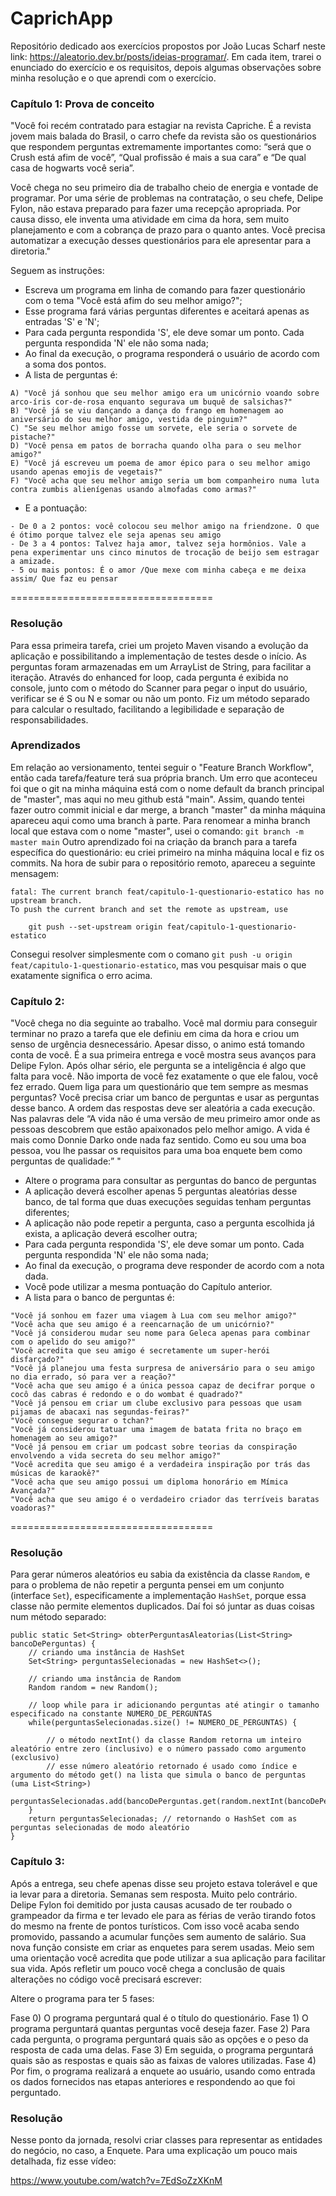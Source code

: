 # CaprichApp
Repositório dedicado aos exercícios propostos por João Lucas Scharf neste link: https://aleatorio.dev.br/posts/ideias-programar/.
Em cada item, trarei o enunciado do exercício e os requisitos, depois algumas observações sobre minha resolução e o que aprendi com o exercício.

### Capítulo 1: Prova de conceito
"Você foi recém contratado para estagiar na revista Capriche. É a revista jovem mais balada do Brasil, o carro chefe da revista são os questionários que respondem perguntas extremamente importantes como: “será que o Crush está afim de você”, “Qual profissão é mais a sua cara” e “De qual casa de hogwarts você seria”.

Você chega no seu primeiro dia de trabalho cheio de energia e vontade de programar. Por uma série de problemas na contratação, o seu chefe, Delipe Fylon, não estava preparado para fazer uma recepção apropriada. Por causa disso, ele inventa uma atividade em cima da hora, sem muito planejamento e com a cobrança de prazo para o quanto antes. Você precisa automatizar a execução desses questionários para ele apresentar para a diretoria."

Seguem as instruções:

* Escreva um programa em linha de comando para fazer questionário com o tema "Você está afim do seu melhor amigo?";
* Esse programa fará várias perguntas diferentes e aceitará apenas as entradas 'S' e 'N';
* Para cada pergunta respondida 'S', ele deve somar um ponto. Cada pergunta respondida 'N' ele não soma nada;
* Ao final da execução, o programa responderá o usuário de acordo com a soma dos pontos. 
* A lista de perguntas é:
```
A) "Você já sonhou que seu melhor amigo era um unicórnio voando sobre arco-íris cor-de-rosa enquanto segurava um buquê de salsichas?"
B) "Você já se viu dançando a dança do frango em homenagem ao aniversário do seu melhor amigo, vestida de pinguim?"
C) "Se seu melhor amigo fosse um sorvete, ele seria o sorvete de pistache?"
D) "Você pensa em patos de borracha quando olha para o seu melhor amigo?"
E) "Você já escreveu um poema de amor épico para o seu melhor amigo usando apenas emojis de vegetais?"
F) "Você acha que seu melhor amigo seria um bom companheiro numa luta contra zumbis alienígenas usando almofadas como armas?"
```
* E a pontuação:
```
- De 0 a 2 pontos: você colocou seu melhor amigo na friendzone. O que é ótimo porque talvez ele seja apenas seu amigo
- De 3 a 4 pontos: Talvez haja amor, talvez seja hormônios. Vale a pena experimentar uns cinco minutos de trocação de beijo sem estragar a amizade.
- 5 ou mais pontos: É o amor /Que mexe com minha cabeça e me deixa assim/ Que faz eu pensar
```
===================================
### Resolução
Para essa primeira tarefa, criei um projeto Maven visando a evolução da aplicação e possibilitando a implementação de testes desde o início.
As perguntas foram armazenadas em um ArrayList de String, para facilitar a iteração. Através do enhanced for loop, cada pergunta é exibida no console, junto com o método do Scanner para pegar o input do usuário, verificar se é S ou N e somar ou não um ponto.
Fiz um método separado para calcular o resultado, facilitando a legibilidade e separação de responsabilidades.
### Aprendizados
Em relação ao versionamento, tentei seguir o "Feature Branch Workflow", então cada tarefa/feature terá sua própria branch. Um erro que aconteceu foi que o git na minha máquina está com o nome default da branch principal de "master", mas aqui no meu github está "main". Assim, quando tentei fazer outro commit inicial e dar merge, a branch "master" da minha máquina apareceu aqui como uma branch à parte. 
Para renomear a minha branch local que estava com o nome "master", usei o comando: `git branch -m master main`
Outro aprendizado foi na criação da branch para a tarefa específica do questionário: eu criei primeiro na minha máquina local e fiz os commits. Na hora de subir para o repositório remoto, apareceu a seguinte mensagem:
```
fatal: The current branch feat/capitulo-1-questionario-estatico has no upstream branch.
To push the current branch and set the remote as upstream, use

    git push --set-upstream origin feat/capitulo-1-questionario-estatico

```
Consegui resolver simplesmente com o comano `git push -u origin feat/capitulo-1-questionario-estatico`, mas vou pesquisar mais o que exatamente significa o erro acima.

### Capítulo 2: 
"Você chega no dia seguinte ao trabalho. Você mal dormiu para conseguir terminar no prazo a tarefa que ele definiu em cima da hora e criou um senso de urgência desnecessário. Apesar disso, o animo está tomando conta de você. É a sua primeira entrega e você mostra seus avanços para Delipe Fylon. Após olhar sério, ele pergunta se a inteligência é algo que falta para você. Não importa de você fez exatamente o que ele falou, você fez errado. Quem liga para um questionário que tem sempre as mesmas perguntas? Você precisa criar um banco de perguntas e usar as perguntas desse banco. A ordem das respostas deve ser aleatória a cada execução. Nas palavras dele “A vida não é uma versão de meu primeiro amor onde as pessoas descobrem que estão apaixonados pelo melhor amigo. A vida é mais como Donnie Darko onde nada faz sentido. Como eu sou uma boa pessoa, vou lhe passar os requisitos para uma boa enquete bem como perguntas de qualidade:” "

* Altere o programa para consultar as perguntas do banco de perguntas
* A aplicação deverá escolher apenas 5 perguntas aleatórias desse banco, de tal forma que duas execuções seguidas tenham perguntas diferentes;
* A aplicação não pode repetir a pergunta, caso a pergunta escolhida já exista, a aplicação deverá escolher outra;
* Para cada pergunta respondida 'S', ele deve somar um ponto. Cada pergunta respondida 'N' ele não soma nada;
* Ao final da execução, o programa deve responder de acordo com a nota dada. 
* Você pode utilizar a mesma pontuação do Capítulo anterior.
* A lista para o banco de perguntas é:
```
"Você já sonhou em fazer uma viagem à Lua com seu melhor amigo?"
"Você acha que seu amigo é a reencarnação de um unicórnio?"
"Você já considerou mudar seu nome para Geleca apenas para combinar com o apelido do seu amigo?"
"Você acredita que seu amigo é secretamente um super-herói disfarçado?"
"Você já planejou uma festa surpresa de aniversário para o seu amigo no dia errado, só para ver a reação?"
"Você acha que seu amigo é a única pessoa capaz de decifrar porque o cocô das cabras é redondo e o do wombat é quadrado?"
"Você já pensou em criar um clube exclusivo para pessoas que usam pijamas de abacaxi nas segundas-feiras?"
"Você consegue segurar o tchan?"
"Você já considerou tatuar uma imagem de batata frita no braço em homenagem ao seu amigo?"
"Você já pensou em criar um podcast sobre teorias da conspiração envolvendo a vida secreta do seu melhor amigo?"
"Você acredita que seu amigo é a verdadeira inspiração por trás das músicas de karaokê?"
"Você acha que seu amigo possui um diploma honorário em Mímica Avançada?"
"Você acha que seu amigo é o verdadeiro criador das terríveis baratas voadoras?"
```
===================================
### Resolução
Para gerar números aleatórios eu sabia da existência da classe `Random`, e para o problema de não repetir a pergunta pensei em um conjunto (interface `Set`), especificamente a implementação `HashSet`, porque essa classe não permite elementos duplicados. Daí foi só juntar as duas coisas num método separado:
```
public static Set<String> obterPerguntasAleatorias(List<String> bancoDePerguntas) {
    // criando uma instância de HashSet
    Set<String> perguntasSelecionadas = new HashSet<>();

    // criando uma instância de Random
    Random random = new Random();

    // loop while para ir adicionando perguntas até atingir o tamanho especificado na constante NUMERO_DE_PERGUNTAS
    while(perguntasSelecionadas.size() != NUMERO_DE_PERGUNTAS) {

        // o método nextInt() da classe Random retorna um inteiro aleatório entre zero (inclusivo) e o número passado como argumento (exclusivo)
        // esse número aleatório retornado é usado como índice e argumento do método get() na lista que simula o banco de perguntas (uma List<String>)
        perguntasSelecionadas.add(bancoDePerguntas.get(random.nextInt(bancoDePerguntas.size())));
    }
    return perguntasSelecionadas; // retornando o HashSet com as perguntas selecionadas de modo aleatório
}
```

### Capítulo 3: 
Após a entrega, seu chefe apenas disse seu projeto estava tolerável e que ia levar para a diretoria. Semanas sem resposta. Muito pelo contrário. Delipe Fylon foi demitido por justa causas acusado de ter roubado o grampeador da firma e ter levado ele para as férias de verão tirando fotos do mesmo na frente de pontos turísticos. Com isso você acaba sendo promovido, passando a acumular funções sem aumento de salário. Sua nova função consiste em criar as enquetes para serem usadas. Meio sem uma orientação você acredita que pode utilizar a sua aplicação para facilitar sua vida. Após refletir um pouco você chega a conclusão de quais alterações no código você precisará escrever:

Altere o programa para ter 5 fases:

Fase 0) O programa perguntará qual é o título do questionário.
Fase 1) O programa perguntará quantas perguntas você deseja fazer.
Fase 2) Para cada pergunta, o programa perguntará quais são as opções e o peso da resposta de cada uma delas.
Fase 3) Em seguida, o programa perguntará quais são as respostas e quais são as faixas de valores utilizadas.
Fase 4) Por fim, o programa realizará a enquete ao usuário, usando como entrada os dados fornecidos nas etapas anteriores e respondendo ao que foi perguntado.

### Resolução
Nesse ponto da jornada, resolvi criar classes para representar as entidades do negócio, no caso, a Enquete. Para uma explicação um pouco mais detalhada, fiz esse vídeo:

https://www.youtube.com/watch?v=7EdSoZzXKnM

